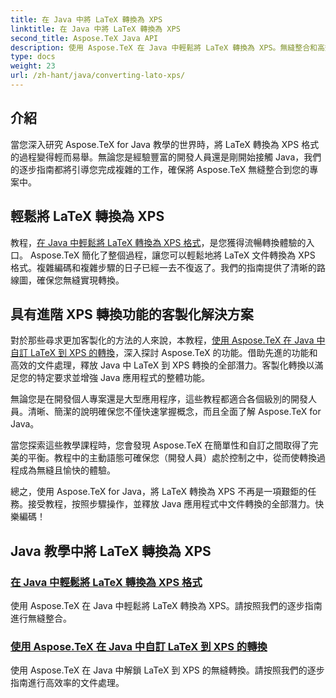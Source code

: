 ```yaml
---
title: 在 Java 中將 LaTeX 轉換為 XPS
linktitle: 在 Java 中將 LaTeX 轉換為 XPS
second_title: Aspose.TeX Java API
description: 使用 Aspose.TeX 在 Java 中輕鬆將 LaTeX 轉換為 XPS。無縫整合和高效文件處理的逐步指南。
type: docs
weight: 23
url: /zh-hant/java/converting-lato-xps/
---
```

## 介紹

當您深入研究 Aspose.TeX for Java 教學的世界時，將 LaTeX 轉換為 XPS 格式的過程變得輕而易舉。無論您是經驗豐富的開發人員還是剛開始接觸 Java，我們的逐步指南都將引導您完成複雜的工作，確保將 Aspose.TeX 無縫整合到您的專案中。

## 輕鬆將 LaTeX 轉換為 XPS
教程，[在 Java 中輕鬆將 LaTeX 轉換為 XPS 格式](./simple-xps-conversion/)，是您獲得流暢轉換體驗的入口。 Aspose.TeX 簡化了整個過程，讓您可以輕鬆地將 LaTeX 文件轉換為 XPS 格式。複雜編碼和複雜步驟的日子已經一去不復返了。我們的指南提供了清晰的路線圖，確保您無縫實現轉換。

## 具有進階 XPS 轉換功能的客製化解決方案
對於那些尋求更加客製化的方法的人來說，本教程，[使用 Aspose.TeX 在 Java 中自訂 LaTeX 到 XPS 的轉換](./advanced-xps-conversion/)，深入探討 Aspose.TeX 的功能。借助先進的功能和高效的文件處理，釋放 Java 中 LaTeX 到 XPS 轉換的全部潛力。客製化轉換以滿足您的特定要求並增強 Java 應用程式的整體功能。

無論您是在開發個人專案還是大型應用程序，這些教程都適合各個級別的開發人員。清晰、簡潔的說明確保您不僅快速掌握概念，而且全面了解 Aspose.TeX for Java。

當您探索這些教學課程時，您會發現 Aspose.TeX 在簡單性和自訂之間取得了完美的平衡。教程中的主動語態可確保您（開發人員）處於控制之中，從而使轉換過程成為無縫且愉快的體驗。

總之，使用 Aspose.TeX for Java，將 LaTeX 轉換為 XPS 不再是一項艱鉅的任務。接受教程，按照步驟操作，並釋放 Java 應用程式中文件轉換的全部潛力。快樂編碼！
## Java 教學中將 LaTeX 轉換為 XPS
### [在 Java 中輕鬆將 LaTeX 轉換為 XPS 格式](./simple-xps-conversion/)
使用 Aspose.TeX 在 Java 中輕鬆將 LaTeX 轉換為 XPS。請按照我們的逐步指南進行無縫整合。
### [使用 Aspose.TeX 在 Java 中自訂 LaTeX 到 XPS 的轉換](./advanced-xps-conversion/)
使用 Aspose.TeX 在 Java 中解鎖 LaTeX 到 XPS 的無縫轉換。請按照我們的逐步指南進行高效率的文件處理。